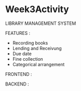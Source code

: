 # Week3Activity

LIBRARY MANAGEMENT SYSTEM

FEATURES :

  * Recording books
  * Lending and Receivung
  * Due date
  * Fine collection
  * Categorical arrangement

FRONTEND :



BACKEND :
